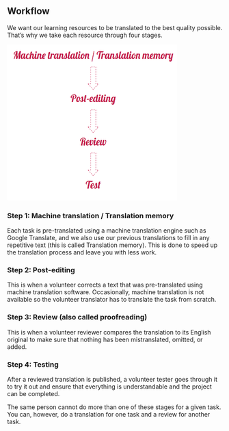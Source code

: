 ## Workflow

We want our learning resources to be translated to the best quality possible. That’s why we take each resource through four stages.

![Translation workflow](images/translation-workflow.png)

### Step 1: Machine translation / Translation memory

Each task is pre-translated using a machine translation engine such as Google Translate, and we also use our previous translations to fill in any repetitive text (this is called Translation memory). This is done to speed up the translation process and leave you with less work.

### Step 2: Post-editing

This is when a volunteer corrects a text that was pre-translated using machine translation software. Occasionally, machine translation is not available so the volunteer translator has to translate the task from scratch.

### Step 3: Review (also called proofreading)

This is when a volunteer reviewer compares the translation to its English original to make sure that nothing has been mistranslated, omitted, or added. 

### Step 4: Testing

After a reviewed translation is published, a volunteer tester goes through it to try it out and ensure that everything is understandable and the project can be completed.

The same person cannot do more than one of these stages for a given task. You can, however, do a translation for one task and a review for another task. 
